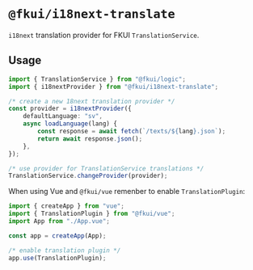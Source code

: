 # `@fkui/i18next-translate`

`i18next` translation provider for FKUI `TranslationService`.

## Usage

```ts
import { TranslationService } from "@fkui/logic";
import { i18nextProvider } from "@fkui/i18next-translate";

/* create a new 18next translation provider */
const provider = i18nextProvider({
    defaultLanguage: "sv",
    async loadLanguage(lang) {
        const response = await fetch(`/texts/${lang}.json`);
        return await response.json();
    },
});

/* use provider for TranslationService translations */
TranslationService.changeProvider(provider);
```

When using Vue and `@fkui/vue` remenber to enable `TranslationPlugin`:

```ts
import { createApp } from "vue";
import { TranslationPlugin } from "@fkui/vue";
import App from "./App.vue";

const app = createApp(App);

/* enable translation plugin */
app.use(TranslationPlugin);
```
